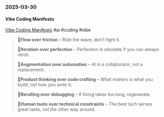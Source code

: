 ### 2025-03-30
#### Vibe Coding Manifesto
[Vibe Coding Manifesto](https://vibemanifesto.org/) #ai #coding #vibe

  
> 💜**Flow over friction** – Ride the wave, don't fight it.
> 
> 💜**Iteration over perfection** – Perfection is obsolete if you can always reroll.
> 
> 💜**Augmentation over automation** – AI is a collaborator, not a replacement.
> 
> 💜**Product thinking over code crafting** – What matters is what you build, not how you write it.
> 
> 💜**Rerolling over debugging** – If fixing takes too long, regenerate.
> 
> 💜**Human taste over technical constraints** – The best tech serves great taste, not the other way around.

